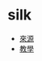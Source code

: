 # silk

- [來源](https://github.com/matryer/silk)
- [教學](https://medium.com/@matryer/introducing-silk-markdown-driven-api-tests-1f8cfb0ef99a#.b2pynnfa0)